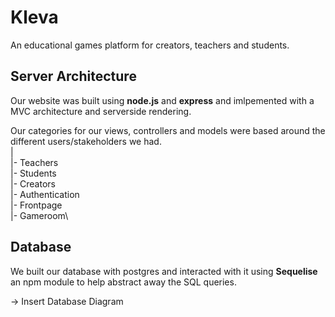 # Kleva
An educational games platform for creators, teachers and students.

## Server Architecture
Our website was built using **node.js** and **express** and imlpemented with a MVC architecture and serverside rendering.

Our categories for our views, controllers and models were based around the different users/stakeholders we had.\
|\
|- Teachers\
|- Students\
|- Creators\
|- Authentication\
|- Frontpage\
|- Gameroom\



## Database
We built our database with postgres and interacted with it using **Sequelise** an npm module to help abstract away the SQL queries.

-> Insert Database Diagram
